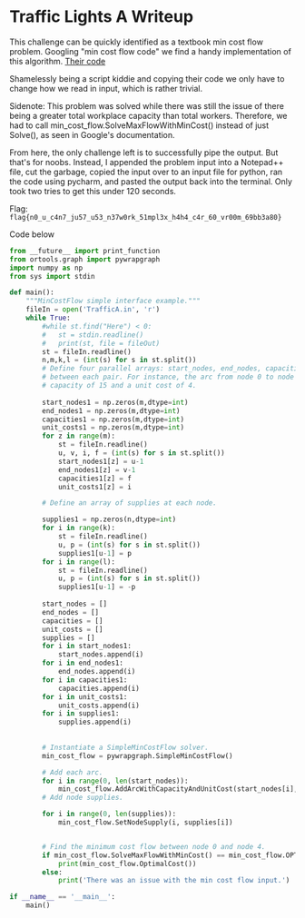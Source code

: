 # Traffic Lights A Writeup

This challenge can be quickly identified as a textbook min cost flow problem.
Googling "min cost flow code" we find a handy implementation of this algorithm.
  [Their code](https://developers.google.com/optimization/flow/mincostflow)

Shamelessly being a script kiddie and copying their code we only have to change how we read in input, which is rather trivial.

Sidenote: This problem was solved while there was still the issue of there being a greater total workplace capacity than total workers. 
Therefore, we had to call min_cost_flow.SolveMaxFlowWithMinCost() instead of just Solve(), as seen in Google's documentation.

From here, the only challenge left is to successfully pipe the output. But that's for noobs. Instead, I appended the problem input into a
Notepad++ file, cut the garbage, copied the input over to an input file for python, ran the code using pycharm, and pasted the output back
into the terminal. Only took two tries to get this under 120 seconds.

Flag:
```flag{n0_u_c4n7_ju57_u53_n37w0rk_51mpl3x_h4h4_c4r_60_vr00m_69bb3a80}```

Code below
```python
from __future__ import print_function
from ortools.graph import pywrapgraph
import numpy as np
from sys import stdin

def main():
	"""MinCostFlow simple interface example."""
	fileIn = open('TrafficA.in', 'r')
	while True:
		#while st.find("Here") < 0:
		#	st = stdin.readline()
		#	print(st, file = fileOut) 
		st = fileIn.readline()
		n,m,k,l = (int(s) for s in st.split())
		# Define four parallel arrays: start_nodes, end_nodes, capacities, and unit costs
		# between each pair. For instance, the arc from node 0 to node 1 has a
		# capacity of 15 and a unit cost of 4.
		
		start_nodes1 = np.zeros(m,dtype=int)
		end_nodes1 = np.zeros(m,dtype=int)
		capacities1 = np.zeros(m,dtype=int)
		unit_costs1 = np.zeros(m,dtype=int)
		for z in range(m):
			st = fileIn.readline()
			u, v, i, f = (int(s) for s in st.split())
			start_nodes1[z] = u-1
			end_nodes1[z] = v-1
			capacities1[z] = f
			unit_costs1[z] = i

		# Define an array of supplies at each node.

		supplies1 = np.zeros(n,dtype=int)
		for i in range(k):
			st = fileIn.readline()
			u, p = (int(s) for s in st.split())
			supplies1[u-1] = p
		for i in range(l):
			st = fileIn.readline()
			u, p = (int(s) for s in st.split())
			supplies1[u-1] = -p
		
		start_nodes = []
		end_nodes = []
		capacities = []
		unit_costs = []
		supplies = []
		for i in start_nodes1:
			start_nodes.append(i)
		for i in end_nodes1:
			end_nodes.append(i)
		for i in capacities1:
			capacities.append(i)
		for i in unit_costs1:
			unit_costs.append(i)
		for i in supplies1:
			supplies.append(i)
		
		
		# Instantiate a SimpleMinCostFlow solver.
		min_cost_flow = pywrapgraph.SimpleMinCostFlow()

		# Add each arc.
		for i in range(0, len(start_nodes)):
			min_cost_flow.AddArcWithCapacityAndUnitCost(start_nodes[i], end_nodes[i],capacities[i], unit_costs[i])
		# Add node supplies.

		for i in range(0, len(supplies)):
			min_cost_flow.SetNodeSupply(i, supplies[i])


		# Find the minimum cost flow between node 0 and node 4.
		if min_cost_flow.SolveMaxFlowWithMinCost() == min_cost_flow.OPTIMAL:
			print(min_cost_flow.OptimalCost())
		else:
			print('There was an issue with the min cost flow input.')

if __name__ == '__main__':
	main()
```
